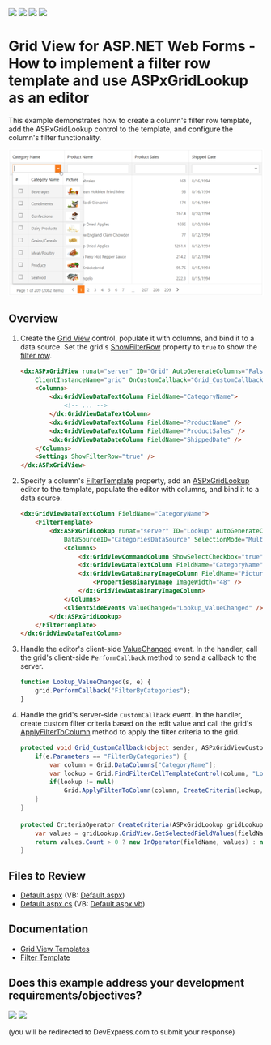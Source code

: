 <!-- default badges list -->
![](https://img.shields.io/endpoint?url=https://codecentral.devexpress.com/api/v1/VersionRange/128536219/22.1.3%2B)
[![](https://img.shields.io/badge/Open_in_DevExpress_Support_Center-FF7200?style=flat-square&logo=DevExpress&logoColor=white)](https://supportcenter.devexpress.com/ticket/details/E4521)
[![](https://img.shields.io/badge/📖_How_to_use_DevExpress_Examples-e9f6fc?style=flat-square)](https://docs.devexpress.com/GeneralInformation/403183)
[![](https://img.shields.io/badge/💬_Leave_Feedback-feecdd?style=flat-square)](#does-this-example-address-your-development-requirementsobjectives)
<!-- default badges end -->
# Grid View for ASP.NET Web Forms - How to implement a filter row template and use ASPxGridLookup as an editor

This example demonstrates how to create a column's filter row template, add the ASPxGridLookup control to the template, and configure the column's filter functionality.

![FilterRowTemplate](filterRowTemplate.png)

## Overview

1. Create the [Grid View](https://docs.devexpress.com/AspNet/DevExpress.Web.ASPxGridView) control, populate it with columns, and bind it to a data source. Set the grid's [ShowFilterRow](https://docs.devexpress.com/AspNet/DevExpress.Web.ASPxGridViewSettings.ShowFilterRow) property to `true` to show the [filter row](https://docs.devexpress.com/AspNet/3753/components/grid-view/concepts/filter-data/filter-row).

    ```aspx
    <dx:ASPxGridView runat="server" ID="Grid" AutoGenerateColumns="False" DataSourceID="ProductsDataSource"
        ClientInstanceName="grid" OnCustomCallback="Grid_CustomCallback" EnableViewState="false">
        <Columns>
            <dx:GridViewDataTextColumn FieldName="CategoryName">
                <!-- ... -->
            </dx:GridViewDataTextColumn>
            <dx:GridViewDataTextColumn FieldName="ProductName" />
            <dx:GridViewDataTextColumn FieldName="ProductSales" />
            <dx:GridViewDataDateColumn FieldName="ShippedDate" />
        </Columns>
        <Settings ShowFilterRow="true" />
    </dx:ASPxGridView>
    ```

2. Specify a column's [FilterTemplate](https://docs.devexpress.com/AspNet/DevExpress.Web.GridViewColumn.FilterTemplate) property, add an [ASPxGridLookup](https://docs.devexpress.com/AspNet/DevExpress.Web.ASPxGridLookup) editor to the template, populate the editor with columns, and bind it to a data source.

    ```aspx
    <dx:GridViewDataTextColumn FieldName="CategoryName">
        <FilterTemplate>
            <dx:ASPxGridLookup runat="server" ID="Lookup" AutoGenerateColumns="False" KeyFieldName="CategoryID"
                DataSourceID="CategoriesDataSource" SelectionMode="Multiple" TextFormatString="{0}">
                <Columns>
                    <dx:GridViewCommandColumn ShowSelectCheckbox="true" />
                    <dx:GridViewDataTextColumn FieldName="CategoryName" />
                    <dx:GridViewDataBinaryImageColumn FieldName="Picture">
                        <PropertiesBinaryImage ImageWidth="48" />
                    </dx:GridViewDataBinaryImageColumn>
                </Columns>
                <ClientSideEvents ValueChanged="Lookup_ValueChanged" />
            </dx:ASPxGridLookup>
        </FilterTemplate>
    </dx:GridViewDataTextColumn>
    ```

3. Handle the editor's client-side [ValueChanged](https://docs.devexpress.com/AspNet/js-ASPxClientEdit.ValueChanged) event. In the handler, call the grid's client-side `PerformCallback` method to send a callback to the server.

    ```js
    function Lookup_ValueChanged(s, e) {
        grid.PerformCallback("FilterByCategories");
    }
    ```

4. Handle the grid's server-side `CustomCallback` event. In the handler, create custom filter criteria based on the edit value and call the grid's [ApplyFilterToColumn](https://docs.devexpress.com/AspNet/DevExpress.Web.ASPxGridView.ApplyFilterToColumn(DevExpress.Web.GridViewDataColumn-DevExpress.Data.Filtering.CriteriaOperator)) method to apply the filter criteria to the grid.

    ```csharp
    protected void Grid_CustomCallback(object sender, ASPxGridViewCustomCallbackEventArgs e) {
        if(e.Parameters == "FilterByCategories") {
            var column = Grid.DataColumns["CategoryName"];
            var lookup = Grid.FindFilterCellTemplateControl(column, "Lookup") as ASPxGridLookup;
            if(lookup != null)
                Grid.ApplyFilterToColumn(column, CreateCriteria(lookup, column.FieldName));
        }
    }

    protected CriteriaOperator CreateCriteria(ASPxGridLookup gridLookup, string fieldName) {
        var values = gridLookup.GridView.GetSelectedFieldValues(fieldName);
        return values.Count > 0 ? new InOperator(fieldName, values) : null;
    }
    ```

## Files to Review

* [Default.aspx](./CS/WebSite/Default.aspx) (VB: [Default.aspx](./VB/WebSite/Default.aspx))
* [Default.aspx.cs](./CS/WebSite/Default.aspx.cs) (VB: [Default.aspx.vb](./VB/WebSite/Default.aspx.vb))

## Documentation

* [Grid View Templates](https://docs.devexpress.com/AspNet/3718/components/grid-view/concepts/templates)
* [Filter Template](https://docs.devexpress.com/AspNet/DevExpress.Web.GridViewColumn.FilterTemplate)
<!-- feedback -->
## Does this example address your development requirements/objectives?

[<img src="https://www.devexpress.com/support/examples/i/yes-button.svg"/>](https://www.devexpress.com/support/examples/survey.xml?utm_source=github&utm_campaign=asp-net-web-forms-grid-implement-filter-row-template&~~~was_helpful=yes) [<img src="https://www.devexpress.com/support/examples/i/no-button.svg"/>](https://www.devexpress.com/support/examples/survey.xml?utm_source=github&utm_campaign=asp-net-web-forms-grid-implement-filter-row-template&~~~was_helpful=no)

(you will be redirected to DevExpress.com to submit your response)
<!-- feedback end -->
